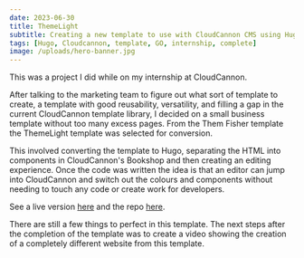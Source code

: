 ```yaml
---
date: 2023-06-30
title: ThemeLight
subtitle: Creating a new template to use with CloudCannon CMS using Hugo.
tags: [Hugo, Cloudcannon, template, GO, internship, complete]
image: /uploads/hero-banner.jpg
---
```

This was a project I did while on my internship at CloudCannon.&nbsp;

After talking to the marketing team to figure out what sort of template to create, a template with good reusability, versatility, and filling a gap in the current CloudCannon template library, I decided on a small business template without too many excess pages. From the Them Fisher template the ThemeLight template was selected for conversion.

This involved converting the template to Hugo, separating the HTML into components in CloudCannon's Bookshop and then creating an editing experience. Once the code was written the idea is that an editor can jump into CloudCannon and switch out the colours and components without needing to touch any code or create work for developers.

See a live version [here](https://alive-horse.cloudvent.net/) and the repo [here](https://github.com/eleanor-tosh/ThemeLight-hugo).

There are still a few things to perfect in this template. The next steps after the completion of the template was to create a video showing the creation of a completely different website from this template.
